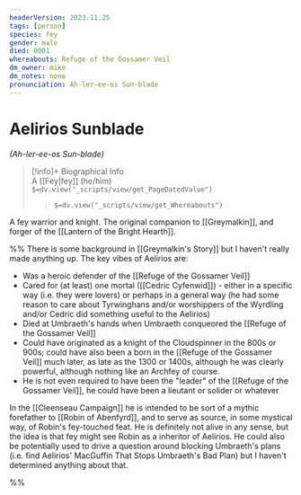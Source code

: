 ```yaml
---
headerVersion: 2023.11.25
tags: [person]
species: fey
gender: male
died: 0001
whereabouts: Refuge of the Gossamer Veil
dm_owner: mike
dm_notes: none
pronunciation: Ah-ler-ee-os Sun-blade
---
```

# Aelirios Sunblade
*(Ah-ler-ee-os Sun-blade)*
>[!info]+ Biographical Info  
> A [[Fey|fey]] (he/him)  
> `$=dv.view("_scripts/view/get_PageDatedValue")`  
>> `$=dv.view("_scripts/view/get_Whereabouts")`

A fey warrior and knight. The original companion to [[Greymalkin]], and forger of the [[Lantern of the Bright Hearth]].

%% There is some background in [[Greymalkin's Story]] but I haven't really made anything up.  The key vibes of Aelirios are:
* Was a heroic defender of the [[Refuge of the Gossamer Veil]]
* Cared for (at least) one mortal ([[Cedric Cyfenwid]]) - either in a specific way (i.e. they were lovers) or perhaps in a general way (he had some reason to care about Tyrwinghans and/or worshippers of the Wyrdling and/or Cedric did something useful to the Aelirios)
* Died at Umbraeth's hands when Umbraeth conqueored the [[Refuge of the Gossamer Veil]]
* Could have originated as a knight of the Cloudspinner in the 800s or 900s; could have also been a born in the [[Refuge of the Gossamer Veil]] much later, as late as the 1300 or 1400s, although he was clearly powerful, although nothing like an Archfey of course.
* He is not even required to have been the "leader" of the [[Refuge of the Gossamer Veil]], he could have been a lieutant or solider or whatever

In the [[Cleenseau Campaign]] he is intended to be sort of a mythic forefather to [[Robin of Abenfyrd]], and to serve as source, in some mystical way, of Robin's fey-touched feat. He is definitely not alive in any sense, but the idea is that fey might see Robin as a inheritor of Aelirios. He could also be potentially used to drive a question around blocking Umbraeth's plans (i.e. find Aelirios' MacGuffin That Stops Umbraeth's Bad Plan) but I haven't determined anything about that. 

%%